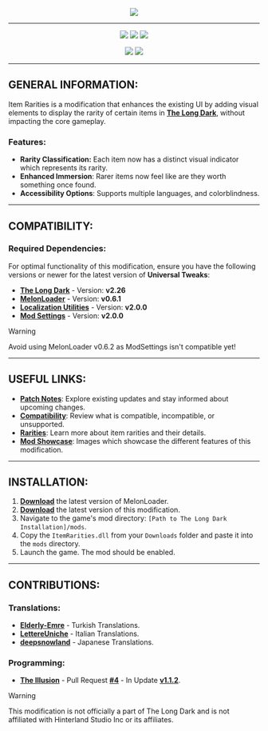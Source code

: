 <p align="center">
    <a href="#"><img src="https://raw.githubusercontent.com/Deaadman/ItemRarities/release/Images/TitleCardGitHub.png"></a>

---

<p align="center">
    <a href="https://github.com/Deaadman/ItemRarities/releases/latest"><img src="https://img.shields.io/github/v/release/Deaadman/ItemRarities?label=latest&style=for-the-badge"></a>
	<a href="https://github.com/Deaadman/ItemRarities/releases"><img src="https://img.shields.io/github/downloads/Deaadman/ItemRarities/total.svg?style=for-the-badge"></a>
	<a href="https://github.com/Deaadman/ItemRarities/releases"><img src="https://img.shields.io/github/downloads/Deaadman/ItemRarities/latest/total.svg?style=for-the-badge"></a>
	

<p align="center">
	<a href="https://github.com/Deaadman/ItemRarities/issues"><img src="https://img.shields.io/github/issues/Deaadman/ItemRarities?style=for-the-badge"></a>
	<img src="https://img.shields.io/badge/Translated-21.05%25-red?style=for-the-badge">

---

## GENERAL INFORMATION:

Item Rarities is a modification that enhances the existing UI by adding visual elements to display the rarity of certain items in [**The Long Dark**](https://www.hinterlandgames.com/the-long-dark/), without impacting the core gameplay.

### Features:
-  **Rarity Classification:** Each item now has a distinct visual indicator which represents its rarity.
-  **Enhanced Immersion**: Rarer items now feel like are they worth something once found.
-  **Accessibility Options**: Supports multiple languages, and colorblindness.

---

## COMPATIBILITY:

### Required Dependencies:
For optimal functionality of this modification, ensure you have the following versions or newer for the latest version of **Universal Tweaks**:

- [**The Long Dark**](https://store.steampowered.com/news/app/305620) - Version: **v2.26**  
- [**MelonLoader**](https://github.com/LavaGang/MelonLoader/releases) - Version: **v0.6.1**   
- [**Localization Utilities**](https://github.com/dommrogers/LocalizationUtilities/releases) - Version: **v2.0.0** 
- [**Mod Settings**](https://github.com/DigitalzombieTLD/ModSettings) - Version: **v2.0.0** 

> [!WARNING]
> Avoid using MelonLoader v0.6.2 as ModSettings isn't compatible yet!

---

## USEFUL LINKS:

- [**Patch Notes**](https://github.com/Deaadman/ItemRarities/blob/release/Information/PatchNotes.md): Explore existing updates and stay informed about upcoming changes.
- [**Compatibility**](https://github.com/Deaadman/ItemRarities/blob/release/Information/Compatibility.md): Review what is compatible, incompatible, or unsupported.
- [**Rarities**](https://github.com/Deaadman/ItemRarities/blob/release/Information/Rarities.md): Learn more about item rarities and their details.
- [**Mod Showcase**](https://github.com/Deaadman/ItemRarities/blob/release/Information/Showcase.md): Images which showcase the different features of this modification.

---

## INSTALLATION:

1. [**Download**](https://github.com/LavaGang/MelonLoader/releases/latest/download/MelonLoader.Installer.exe) the latest version of MelonLoader.
2. [**Download**](https://github.com/Deaadman/ItemRarities/releases/latest/download/ItemRarities.dll) the latest version of this modification.
3. Navigate to the game's mod directory: `[Path to The Long Dark Installation]/mods`.
4. Copy the `ItemRarities.dll` from your `Downloads` folder and paste it into the `mods` directory.
5. Launch the game. The mod should be enabled.

---

## CONTRIBUTIONS:

### Translations:
- [**Elderly-Emre**](https://github.com/Elderly-Emre) - Turkish Translations.
- [**LettereUniche**](https://github.com/LettereUniche) - Italian Translations.
- [**deepsnowland**](https://github.com/deepsnowland) - Japanese Translations.

### Programming:
- [**The Illusion**](https://github.com/Arkhorse) - Pull Request [**#4**](https://github.com/Deaadman/ItemRarities/pull/4) - In Update [**v1.1.2**](https://github.com/Deaadman/ItemRarities/blob/release/Information/PatchNotes.md#v112).

> [!WARNING]
> This modification is not officially a part of The Long Dark and is not affiliated with Hinterland Studio Inc or its affiliates.
